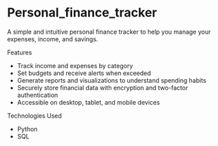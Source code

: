 # Personal_finance_tracker

A simple and intuitive personal finance tracker to help you manage your expenses, income, and savings.

Features
- Track income and expenses by category
- Set budgets and receive alerts when exceeded
- Generate reports and visualizations to understand spending habits
- Securely store financial data with encryption and two-factor authentication
- Accessible on desktop, tablet, and mobile devices

Technologies Used
- Python
- SQL
